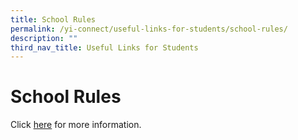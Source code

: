 ```yaml
---
title: School Rules
permalink: /yi-connect/useful-links-for-students/school-rules/
description: ""
third_nav_title: Useful Links for Students
---
```

# **School Rules**

Click [here](/files/School%20Rules%202022.pdf) for more information.